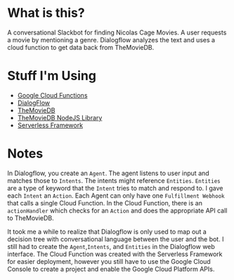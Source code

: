 # What is this?
A conversational Slackbot for finding Nicolas Cage Movies. A user requests a movie by mentioning a genre. Dialogflow analyzes the text and uses a cloud function to get data back from TheMovieDB. 

# Stuff I'm Using 
- [Google Cloud Functions](https://cloud.google.com/functions/) 
- [DialogFlow](https://www.Dialogflow.com)
- [TheMovieDB](https://developers.themoviedb.org)
- [TheMovieDB NodeJS Library](https://github.com/impronunciable/moviedb)
- [Serverless Framework](https://www.serverless.com)

# Notes
In Dialogflow, you create an `Agent`. The agent listens to user input and matches those to `Intents`. The intents might reference `Entities`. `Entities` are a type of keyword that the `Intent` tries to match and respond to. I gave each `Intent` an `Action`. Each Agent can only have one `Fulfillment Webhook` that calls a single Cloud Function. In the Cloud Function, there is an `actionHandler` which checks for an `Action` and does the appropriate API call to TheMovieDB. 

It took me a while to realize that Dialogflow is only used to map out a decision tree with conversational language between the user and the bot. I still had to create the `Agent`,`Intents`, and `Entities` in the Dialogflow web interface. The Cloud Function was created with the Serverless Framework for easier deployment, however you still have to use the Google Cloud Console to create a project and enable the Google Cloud Platform APIs. 